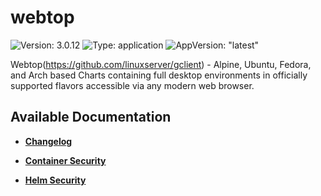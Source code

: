 # webtop

![Version: 3.0.12](https://img.shields.io/badge/Version-3.0.12-informational?style=flat-square) ![Type: application](https://img.shields.io/badge/Type-application-informational?style=flat-square) ![AppVersion: "latest"](https://img.shields.io/badge/AppVersion-"latest"-informational?style=flat-square)

Webtop(https://github.com/linuxserver/gclient) - Alpine, Ubuntu, Fedora, and Arch based Charts containing full desktop environments in officially supported flavors accessible via any modern web browser.

## Available Documentation

- [**Changelog**](CHANGELOG)

- [**Container Security**](container-security)

- [**Helm Security**](helm-security)

